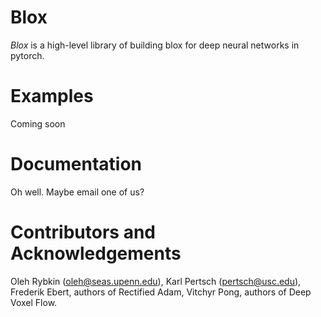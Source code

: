 # Blox
_Blox_ is a high-level library of building blox for deep neural networks in pytorch.

# Examples
Coming soon

# Documentation
Oh well. Maybe email one of us?

# Contributors and Acknowledgements
Oleh Rybkin (oleh@seas.upenn.edu), Karl Pertsch (pertsch@usc.edu), Frederik Ebert, authors of Rectified Adam, Vitchyr Pong, authors of Deep Voxel Flow.
